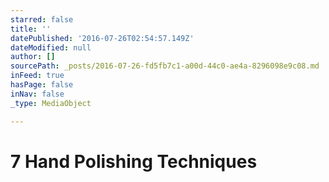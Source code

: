 ```yaml
---
starred: false
title: ''
datePublished: '2016-07-26T02:54:57.149Z'
dateModified: null
author: []
sourcePath: _posts/2016-07-26-fd5fb7c1-a00d-44c0-ae4a-8296098e9c08.md
inFeed: true
hasPage: false
inNav: false
_type: MediaObject

---
```

# 7 Hand Polishing Techniques